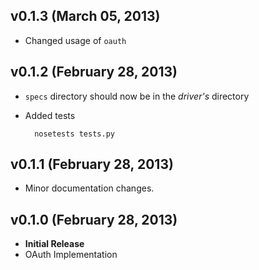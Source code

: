 ## v0.1.3 (March 05, 2013)

* Changed usage of `oauth`	

## v0.1.2 (February 28, 2013)

* `specs` directory should now be in the _driver's_ directory
* Added tests

		nosetests tests.py

## v0.1.1 (February 28, 2013)

* Minor documentation changes.

## v0.1.0 (February 28, 2013)

* __Initial Release__
* OAuth Implementation